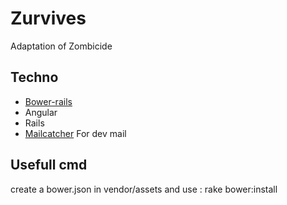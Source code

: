 # Zurvives
Adaptation of Zombicide

## Techno

* [Bower-rails](https://github.com/rharriso/bower-rails)
* Angular
* Rails
* [Mailcatcher](http://mailcatcher.me/) For dev mail


## Usefull cmd
create a bower.json in vendor/assets and use : rake bower:install
